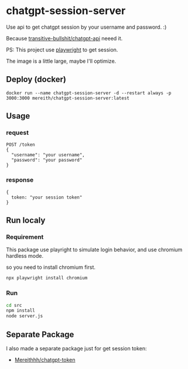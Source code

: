 # chatgpt-session-server
Use api to get chatgpt session by your username and password.  :)

Because [transitive-bullshit/chatgpt-api](https://github.com/transitive-bullshit/chatgpt-api) neeed it.

PS: This project use [playwright](https://playwright.dev/) to get session.  

The image is a little large, maybe I'll optimize.

## Deploy (docker)

```
docker run --name chatgpt-session-server -d --restart always -p 3000:3000 mereith/chatgpt-session-server:latest
```

## Usage
### request
```
POST /token
{
  "username": "your username",
  "password": "your password"
}
```
### response
```
{
  token: "your session token"
}
```


## Run localy
### Requirement

This package use playright to  simulate login behavior, and use chromium hardless mode.

so you need to install chromium first.

```bash
npx playwright install chromium
```

### Run

```bash
cd src
npm install
node server.js
```

## Separate Package

I also made a separate package just for get session token:
- [Mereithhh/chatgpt-token](https://github.com/Mereithhh/chatgpt-token)